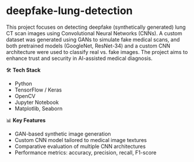 # deepfake-lung-detection
This project focuses on detecting deepfake (synthetically generated) lung CT scan images using Convolutional Neural Networks (CNNs). A custom dataset was generated using GANs to simulate fake medical scans, and both pretrained models (GoogleNet, ResNet-34) and a custom CNN architecture were used to classify real vs. fake images. The project aims to enhance trust and security in AI-assisted medical diagnosis.

🛠️ **Tech Stack**  
- Python  
- TensorFlow / Keras  
- OpenCV  
- Jupyter Notebook  
- Matplotlib, Seaborn

📊 **Key Features**  
- GAN-based synthetic image generation  
- Custom CNN model tailored to medical image textures  
- Comparative evaluation of multiple CNN architectures  
- Performance metrics: accuracy, precision, recall, F1-score
